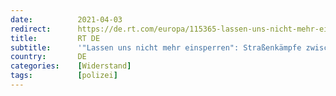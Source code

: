 ```yaml
---
date:          2021-04-03
redirect:      https://de.rt.com/europa/115365-lassen-uns-nicht-mehr-einsperren-strassenkaempfe-jugendliche-polizei-schweiz/
title:         RT DE
subtitle:      '"Lassen uns nicht mehr einsperren": Straßenkämpfe zwischen Jugendlichen und Polizei in der Schweiz'
country:       DE
categories:    [Widerstand]
tags:          [polizei]
---
```

